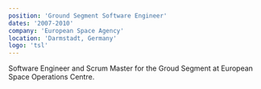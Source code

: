 ```yaml
---
position: 'Ground Segment Software Engineer'
dates: '2007-2010'
company: 'European Space Agency'
location: 'Darmstadt, Germany'
logo: 'tsl'
---
```

Software Engineer and Scrum Master for the Groud Segment at European Space Operations Centre. 
